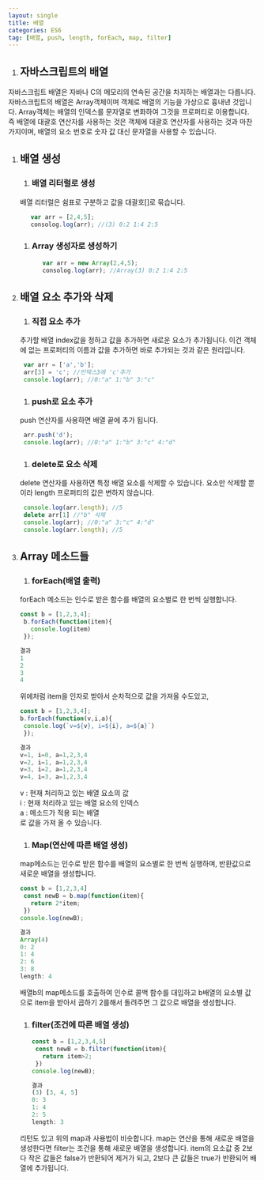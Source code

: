 ```yaml
---
layout: single
title: 배열
categories: ES6
tag: [배열, push, length, forEach, map, filter]
---
```


1. ## 자바스크립트의 배열
자바스크립트 배열은 자바나 C의 메모리의 연속된 공간을 차지하는 배열과는 다릅니다. 자바스크립트의 배열은  Array객체이며  객체로 배열의 기능을 가상으로 흉내낸 것입니다. Array객체는 배열의 인덱스를 문자열로 변화하여 그것을 프로퍼티로 이용합니다. 즉 배열에 대괄호 연산자를 사용하는 것은 객체에 대괄호 연산자를 사용하는 것과 마찬가지이며, 배열의 요소 번호로 숫자 값 대신 문자열을 사용할 수 있습니다.
1. ## 배열 생성
   1. ### 배열 리터럴로 생성
   배열 리터럴은 쉼표로 구분하고 값을 대괄호[]로 묶습니다.
      ```javascript
         var arr = [2,4,5];
         consolog.log(arr); //(3) 0:2 1:4 2:5
      ```
   1. ### Array 생성자로 생성하기
      ```javascript
         var arr = new Array(2,4,5);
         consolog.log(arr); //Array(3) 0:2 1:4 2:5
      ```
1. ## 배열 요소 추가와 삭제
   1. ### 직접 요소 추가
   추가할 배열 index값을 정하고 값을 추가하면 새로운 요소가 추가됩니다. 이건 객체에 없는 프로퍼티의 이름과 값을 추가하면 바로 추가되는 것과 같은 원리입니다.
      ```javascript
       var arr = ['a','b'];
       arr[3] = 'c'; //인덱스3에 'c'추가
       console.log(arr); //0:"a" 1:"b" 3:"c" 
      ```
   1. ### push로 요소 추가
   push 연산자를 사용하면 배열 끝에 추가 됩니다.
      ```javascript
       arr.push('d');
       console.log(arr); //0:"a" 1:"b" 3:"c" 4:"d"
      ```
   1. ### delete로 요소 삭제
   delete 연산자를 사용하면 특정 배열 요소를 삭제할 수 있습니다. 요소만 삭제할 뿐이라 length 프로퍼티의 값은 변하지 않습니다.
      ```javascript
       console.log(arr.length); //5
       delete arr[1] //"b" 삭제
       console.log(arr); //0:"a" 3:"c" 4:"d"
       console.log(arr.length); //5
      ```
1. ## Array 메소드들
   1. ### forEach(배열 출력)
   forEach 메소드는 인수로 받은 함수를 배열의 요소별로 한 번씩 실행합니다.
      ```javascript
      const b = [1,2,3,4];
       b.forEach(function(item){
         console.log(item)
       });

      결과
      1
      2
      3
      4
      ```
   위에처럼 item을 인자로 받아서 순차적으로 값을 가져올 수도있고,
      ```javascript
      const b = [1,2,3,4];
      b.forEach(function(v,i,a){
       console.log(`v=${v}, i=${i}, a=${a}`)
       });

      결과
      v=1, i=0, a=1,2,3,4
      v=2, i=1, a=1,2,3,4
      v=3, i=2, a=1,2,3,4
      v=4, i=3, a=1,2,3,4
      ```
   v : 현재 처리하고 있는 배열 요소의 값 <br>
   i : 현재 처리하고 있는 배열 요소의 인덱스 <br>
   a : 메소드가 적용 되는 배열 <br>
   로 값을 가져 올 수 있습니다. <br>
   1. ### Map(연산에 따른 배열 생성)
   map메소드는 인수로 받은 함수를 배열의 요소별로 한 번씩 실행하며, 반환값으로 새로운 배열을 생성합니다.
      ```javascript
      const b = [1,2,3,4]
       const newB = b.map(function(item){
         return 2*item;
       })
      console.log(newB);

      결과
      Array(4)
      0: 2
      1: 4
      2: 6
      3: 8
      length: 4
      ```
   배열b의 map메소드를 호출하여 인수로 콜백 함수를 대입하고 b배열의 요소별 값으로 item을 받아서 곱하기 2를해서 돌려주면 그 값으로 배열을 생성합니다.   
   1. ### filter(조건에 따른 배열 생성)
      ```javascript
      const b = [1,2,3,4,5]
       const newB = b.filter(function(item){
         return item>2;
       })
      console.log(newB);

      결과
      (3) [3, 4, 5] 
      0: 3
      1: 4
      2: 5
      length: 3
      ```
   리턴도 있고 위의 map과 사용법이 비슷합니다. map는 연산을 통해 새로운 배열을 생성한다면 filter는 조건을 통해 새로운 배열을 생성합니다. item의 요소값 중 2보다 작은 값들은 false가 반환되어 제거가 되고, 2보다 큰 값들은 true가 반환되어 배열에 추가됩니다.
    